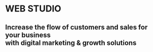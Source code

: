 # WEB STUDIO
## Increase the flow of customers and sales for your business <br /> with digital marketing & growth solutions
